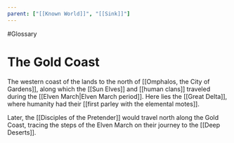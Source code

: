 ```yaml
---
parent: ["[[Known World]]", "[[Sink]]"]
---
```

#Glossary 
# The Gold Coast

The western coast of the lands to the north of [[Omphalos, the City of Gardens]], along which the [[Sun Elves]] and [[human clans]] traveled during the [[Elven March|Elven March period]]. Here lies the [[Great Delta]], where humanity had their [[first parley with the elemental motes]].

Later, the [[Disciples of the Pretender]] would travel north along the Gold Coast, tracing the steps of the Elven March on their journey to the [[Deep Deserts]].